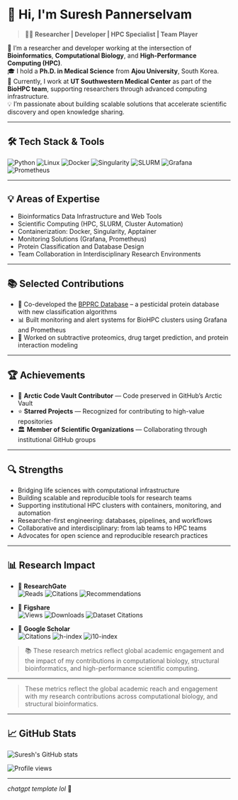 # 👋 Hi, I'm Suresh Pannerselvam

> 🧑‍🔬 **Researcher | Developer | HPC Specialist | Team Player**

🔬 I’m a researcher and developer working at the intersection of **Bioinformatics**, **Computational Biology**, and **High-Performance Computing (HPC)**.  
🎓 I hold a **Ph.D. in Medical Science** from **Ajou University**, South Korea.  
🏢 Currently, I work at **UT Southwestern Medical Center** as part of the **BioHPC team**, supporting researchers through advanced computing infrastructure.  
💡 I’m passionate about building scalable solutions that accelerate scientific discovery and open knowledge sharing.

---

## 🛠️ Tech Stack & Tools

![Python](https://img.shields.io/badge/Python-3776AB?style=flat&logo=python&logoColor=white)
![Linux](https://img.shields.io/badge/Linux-FCC624?style=flat&logo=linux&logoColor=black)
![Docker](https://img.shields.io/badge/Docker-2496ED?style=flat&logo=docker&logoColor=white)
![Singularity](https://img.shields.io/badge/Singularity-20232A?style=flat&logo=linuxfoundation&logoColor=white)
![SLURM](https://img.shields.io/badge/SLURM-009688?style=flat&logo=data:image/png;base64,...&logoColor=white)
![Grafana](https://img.shields.io/badge/Grafana-F46800?style=flat&logo=grafana&logoColor=white)
![Prometheus](https://img.shields.io/badge/Prometheus-E6522C?style=flat&logo=prometheus&logoColor=white)

---

## 💡 Areas of Expertise

- Bioinformatics Data Infrastructure and Web Tools  
- Scientific Computing (HPC, SLURM, Cluster Automation)  
- Containerization: Docker, Singularity, Apptainer  
- Monitoring Solutions (Grafana, Prometheus)  
- Protein Classification and Database Design  
- Team Collaboration in Interdisciplinary Research Environments

---

## 📚 Selected Contributions

- 🧬 Co-developed the [BPPRC Database](https://bpprc.org) – a pesticidal protein database with new classification algorithms  
- 📊 Built monitoring and alert systems for BioHPC clusters using Grafana and Prometheus  
- 🔬 Worked on subtractive proteomics, drug target prediction, and protein interaction modeling

---

## 🏆 Achievements

- 🧊 **Arctic Code Vault Contributor** — Code preserved in GitHub’s Arctic Vault  
- ⭐️ **Starred Projects** — Recognized for contributing to high-value repositories  
- 🏛️ **Member of Scientific Organizations** — Collaborating through institutional GitHub groups

---

## 🔍 Strengths

- Bridging life sciences with computational infrastructure  
- Building scalable and reproducible tools for research teams  
- Supporting institutional HPC clusters with containers, monitoring, and automation  
- Researcher-first engineering: databases, pipelines, and workflows  
- Collaborative and interdisciplinary: from lab teams to HPC teams  
- Advocates for open science and reproducible research practices

---
## 📊 Research Impact

- 📖 **ResearchGate**  
  ![Reads](https://img.shields.io/badge/Reads-19,093-blue) 
  ![Citations](https://img.shields.io/badge/Citations-822-brightgreen) 
  ![Recommendations](https://img.shields.io/badge/Recommendations-27-lightgrey)

- 📂 **Figshare**  
  ![Views](https://img.shields.io/badge/Views-27,618-blueviolet) 
  ![Downloads](https://img.shields.io/badge/Downloads-4,932-orange) 
  ![Dataset Citations](https://img.shields.io/badge/Dataset_Citations-2-yellowgreen)

- 🧠 **Google Scholar**  
  ![Citations](https://img.shields.io/badge/Citations-1,023-brightgreen) 
  ![h-index](https://img.shields.io/badge/h--index-16-9cf) 
  ![i10-index](https://img.shields.io/badge/i10--index-16-9cf)

> 📚 These research metrics reflect global academic engagement and the impact of my contributions in computational biology, structural bioinformatics, and high-performance scientific computing.


---

> These metrics reflect the global academic reach and engagement with my research contributions across computational biology, and structural bioinformatics.
---
## 📈 GitHub Stats

![Suresh's GitHub stats](https://github-readme-stats.vercel.app/api?username=Amrithasuresh&show_icons=true&theme=default)

![Profile views](https://komarev.com/ghpvc/?username=Amrithasuresh&label=Profile%20views&color=0e75b6&style=flat)

---

*chatgpt template lol* 🚀
